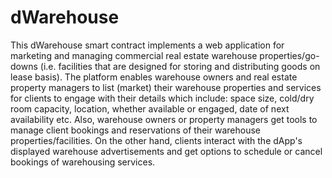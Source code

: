 # dWarehouse
This dWarehouse smart contract implements a web application for marketing and managing commercial real estate warehouse properties/go-downs (i.e. facilities that are designed for storing and distributing goods on lease basis). 
The platform enables warehouse owners and real estate property managers to list (market) their warehouse properties and services for clients to engage with their details which include: space size, cold/dry room capacity, location, whether available or engaged, date of next availability etc.
Also, warehouse owners or property managers get tools to manage client bookings and reservations of their warehouse properties/facilities. 
On the other hand, clients interact with the dApp's displayed warehouse advertisements and get options to schedule or cancel bookings of warehousing services.

